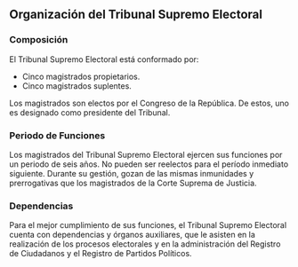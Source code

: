 ## Organización del Tribunal Supremo Electoral

### Composición

El Tribunal Supremo Electoral está conformado por:

- Cinco magistrados propietarios.
- Cinco magistrados suplentes.

Los magistrados son electos por el Congreso de la República. De estos, uno es designado como presidente del Tribunal.

### Periodo de Funciones

Los magistrados del Tribunal Supremo Electoral ejercen sus funciones por un periodo de seis años. No pueden ser reelectos para el período inmediato siguiente. Durante su gestión, gozan de las mismas inmunidades y prerrogativas que los magistrados de la Corte Suprema de Justicia.

### Dependencias

Para el mejor cumplimiento de sus funciones, el Tribunal Supremo Electoral cuenta con dependencias y órganos auxiliares, que le asisten en la realización de los procesos electorales y en la administración del Registro de Ciudadanos y el Registro de Partidos Políticos.